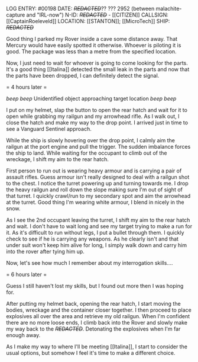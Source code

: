 LOG ENTRY: #00198
DATE: *~~*REDACTED*~~*?? ??? 2952  (between malachite-capture and "IRL-now")
N-ID: *~~*REDACTED*~~* - [[CITIZEN]]
CALLSIGN: [[CaptainRoeleveld]]
LOCATION: [[STANTON]]; [[MicroTech]]
SHIP: *~~*REDACTED*~~*

Good thing I parked my Rover inside a cave some distance away. That Mercury would have easily spotted it otherwise.
Whoever is piloting it is good. The package was less than a metre from the specified location.

Now, I just need to wait for whoever is going to come looking for the parts. It's a good thing [[Italina]] detected the small leak in the parts and now that the parts have been dropped, I can definitely detect the signal.

= 4 hours later =

*beep* *beep* Unidentified object approaching target location *beep* *beep*

I put on my helmet, slap the button to open the rear hatch and wait for it to open while grabbing my railgun and my arrowhead rifle. As I walk out, I close the hatch and make my way to the drop point. I arrived just in time to see a Vanguard Sentinel approach.

While the ship is slowly hovering over the drop point, I calmly aim the railgun at the port engine and pull the trigger. The sudden imbalance forces the ship to land. While waiting for the occupant to climb out of the wreckage, I shift my aim to the rear hatch.

First person to run out is wearing heavy armour and is carrying a pair of assault rifles. Guess armour isn't really designed to deal with a railgun shot to the chest.
I notice the turret powering up and turning towards me. I drop the heavy railgun and roll down the slope making sure I'm out of sight of that turret. I quickly crawl/run to my secondary spot and aim the arrowhead at the turret. Good thing I'm wearing white armour, I blend in nicely in the snow.

As I see the 2nd occupant leaving the turret, I shift my aim to the rear hatch and wait. I don't have to wait long and see my target trying to make a run for it. As it's difficult to run without legs, I put a bullet through them. I quickly check to see if he is carrying any weapons. As he clearly isn't and that under suit won't keep him alive for long, I simply walk down and carry him into the rover after tying him up.

Now, let's see how much I remember about my interrogation skills....

= 6 hours later =

Guess I still haven't lost my skills, but I found out more then I was hoping for.

After putting my helmet back, opening the rear hatch, I start moving the bodies, wreckage and the container closer together. I then proceed to place explosives all over the area and retrieve my old railgun. When I'm confident there are no more loose ends, I climb back into the Rover and slowly make my way back to the ~~*REDACTED*~~. Detonating the explosives when I'm far enough away.

As I make my way to where I'll be meeting [[Italina]], I start to consider the usual options, but somehow I feel it's time to make a different choice.